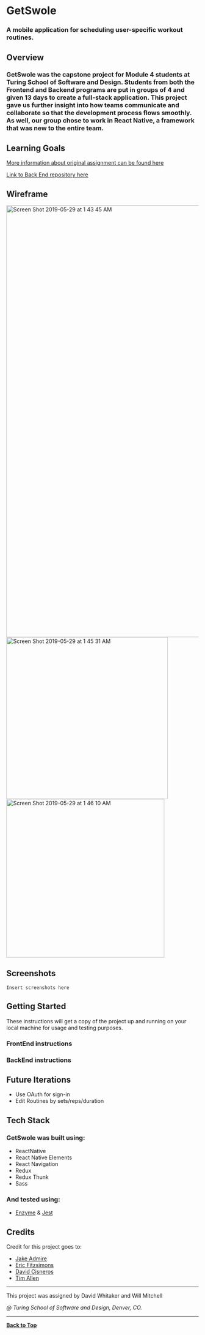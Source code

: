 # GetSwole
### A mobile application for scheduling user-specific workout routines.

## Overview

### GetSwole was the capstone project for Module 4 students at Turing School of Software and Design.  Students from both the Frontend and Backend programs are put in groups of 4 and given 13 days to create a full-stack application.  This project gave us further insight into how teams communicate and collaborate so that the development process flows smoothly.  As well, our group chose to work in React Native, a framework that was new to the entire team.  

## Learning Goals

[More information about original assignment can be found here](http://frontend.turing.io/projects/capstone.html)

[Link to Back End repository here](https://github.com/timnallen/BE-GetSwole)

## Wireframe

<img width="1128" alt="Screen Shot 2019-05-29 at 1 43 45 AM" src="https://user-images.githubusercontent.com/39415039/58538858-4350ab00-81b3-11e9-9f00-5f628222a3b7.png">
<img width="423" alt="Screen Shot 2019-05-29 at 1 45 31 AM" src="https://user-images.githubusercontent.com/39415039/58538938-7c891b00-81b3-11e9-82b6-5c22d759b94e.png">
<img width="414" alt="Screen Shot 2019-05-29 at 1 46 10 AM" src="https://user-images.githubusercontent.com/39415039/58538971-90cd1800-81b3-11e9-8562-5fd6bc68f801.png">

## Screenshots

`Insert screenshots here`

## Getting Started

These instructions will get a copy of the project up and running on your local machine for usage and testing purposes.

### FrontEnd instructions


### BackEnd instructions


## Future Iterations
- Use OAuth for sign-in
- Edit Routines by sets/reps/duration


## Tech Stack
### GetSwole was built using: 
- ReactNative
- React Native Elements
- React Navigation
- Redux
- Redux Thunk
- Sass

### And tested using:
- [Enzyme](https://airbnb.io/enzyme/) & [Jest](https://airbnb.io/enzyme/docs/guides/jest.html)

## Credits
Credit for this project goes to: 
- [Jake Admire](https://github.com/JakeAdmire)
- [Eric Fitzsimons](https://github.com/ericfitzsimons451)
- [David Cisneros](https://github.com/developingdavid)
- [Tim Allen](https://github.com/timallen)

---
This project was assigned by David Whitaker and Will Mitchell

*@ Turing School of Software and Design, Denver, CO.*

---
**[Back to Top](https://github.com/JakeAdmire/JA-DC-EF-TA--GetSwole/blob/master/README.md)**
